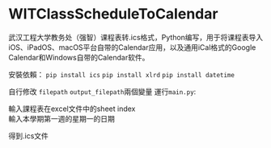 # WITClassScheduleToCalendar
武汉工程大学教务处（强智）课程表转.ics格式，Python编写，用于将课程表导入iOS、iPadOS、macOS平台自带的Calendar应用，以及通用iCal格式的Google Calendar和Windows自带的Calendar软件。

安裝依賴：
```pip install ics```
```pip install xlrd```
```pip install datetime```

自行修改
```filepath```
```output_filepath```兩個變量
運行```main.py```:

輸入課程表在excel文件中的sheet index  
輸入本學期第一週的星期一的日期

得到.ics文件
